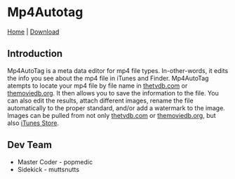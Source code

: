 # Mp4Autotag
[Home](./mp4autotag/wiki/home)  |  [Download](./mp4autotag/wiki/download)
## Introduction ##
Mp4AutoTag is a meta data editor for mp4 file types.  In-other-words, it edits the info you see about the mp4 file in iTunes and Finder.  Mp4AutoTag atempts to locate your mp4 file by file name in [thetvdb.com](http://thetvdb.com) or [themoviedb.org](http://www.themoviedb.org).  It then allows you to save the information to the file.  You can also edit the results, attach different images, rename the file automatically to the proper standard, and/or add a watermark to the image. Images can be pulled from not only [thetvdb.com](http://thetvdb.com) or [themoviedb.org](http://www.themoviedb.org), but also [iTunes Store](http://www.apple.com/itunes/).


## Dev Team ##

* Master Coder - popmedic  
* Sidekick - muttsnutts

